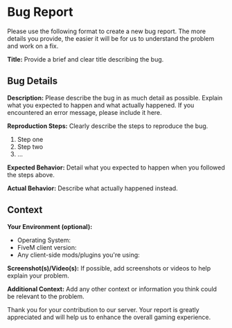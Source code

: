 # Bug Report

Please use the following format to create a new bug report. The more details you provide, the easier it will be for us to understand the problem and work on a fix.

**Title:** Provide a brief and clear title describing the bug. 

## Bug Details

**Description:** Please describe the bug in as much detail as possible. Explain what you expected to happen and what actually happened. If you encountered an error message, please include it here.

**Reproduction Steps:** Clearly describe the steps to reproduce the bug. 
1. Step one
2. Step two
3. ...

**Expected Behavior:** Detail what you expected to happen when you followed the steps above.

**Actual Behavior:** Describe what actually happened instead.

## Context

**Your Environment (optional):** 
- Operating System:
- FiveM client version:
- Any client-side mods/plugins you're using:

**Screenshot(s)/Video(s):** If possible, add screenshots or videos to help explain your problem. 

**Additional Context:** Add any other context or information you think could be relevant to the problem.

Thank you for your contribution to our server. Your report is greatly appreciated and will help us to enhance the overall gaming experience.
